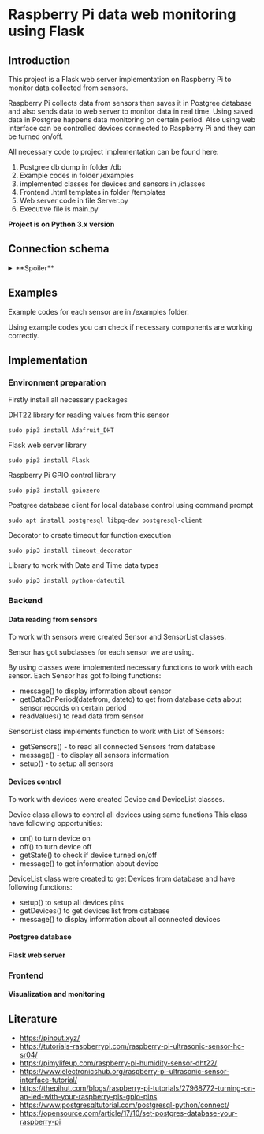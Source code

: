 # Raspberry Pi data web monitoring using Flask

## Introduction

This project is a Flask web server implementation on Raspberry Pi to monitor data collected from sensors. 

Raspberry Pi collects data from sensors then saves it in Postgree database and also sends data to web server to monitor data in real time. Using saved data in Postgree happens data monitoring on certain period. Also using web interface can be controlled devices connected to Raspberry Pi and they can be turned on/off.

All necessary code to project implementation can be found here:
1. Postgree db dump in folder /db
2. Example codes in folder /examples
3. implemented classes for devices and sensors in /classes
4. Frontend .html templates in folder /templates
5. Web server code in file Server.py
6. Executive file is main.py

**Project is on Python 3.x version**

## Connection schema

<details><summary>**Spoiler**</summary>

![Screenshot](https://github.com/alshap/RPi_flask_monitoring/blob/master/images/schema.png)

</details>

## Examples

Example codes for each sensor are in /examples folder.

Using example codes you can check if necessary components are working correctly.

## Implementation

### Environment preparation

Firstly install all necessary packages

DHT22 library for reading values from this sensor
```
sudo pip3 install Adafruit_DHT
```

Flask web server library
```
sudo pip3 install Flask
```

Raspberry Pi GPIO control library
```
sudo pip3 install gpiozero
```

Postgree database client for local database control using command prompt
```
sudo apt install postgresql libpq-dev postgresql-client
```

Decorator to create timeout for function execution
```
sudo pip3 install timeout_decorator
```

Library to work with Date and Time data types
```
sudo pip3 install python-dateutil
```

### Backend

#### Data reading from sensors

To work with sensors were created Sensor and SensorList classes. 

Sensor has got subclasses for each sensor we are using.

By using classes were implemented necessary functions to work with each sensor. Each Sensor has got folloing functions:

* message() to display information about sensor
* getDataOnPeriod(datefrom, dateto) to get from database data about sensor records on certain period
* readValues() to read data from sensor

SensorList class implements function to work with List of Sensors:

* getSensors() - to read all connected Sensors from database
* message() - to display all sensors information
* setup() - to setup all sensors

#### Devices control

To work with devices were created Device and DeviceList classes.

Device class allows to control all devices using same functions
This class have following opportunities:

* on() to turn device on
* off() to turn device off
* getState() to check if device turned on/off
* message() to get information about device

DeviceList class were created to get Devices from database and have following functions:

* setup() to setup all devices pins
* getDevices() to get devices list from database
* message() to display information about all connected devices

#### Postgree database

#### Flask web server

### Frontend

#### Visualization and monitoring



## Literature

* https://pinout.xyz/
* https://tutorials-raspberrypi.com/raspberry-pi-ultrasonic-sensor-hc-sr04/
* https://pimylifeup.com/raspberry-pi-humidity-sensor-dht22/
* https://www.electronicshub.org/raspberry-pi-ultrasonic-sensor-interface-tutorial/
* https://thepihut.com/blogs/raspberry-pi-tutorials/27968772-turning-on-an-led-with-your-raspberry-pis-gpio-pins
* https://www.postgresqltutorial.com/postgresql-python/connect/
* https://opensource.com/article/17/10/set-postgres-database-your-raspberry-pi



